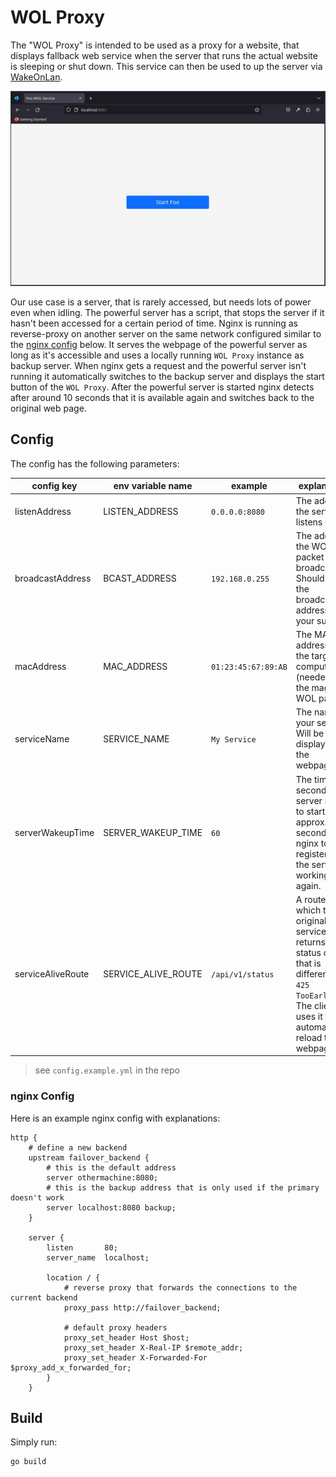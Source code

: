 # WOL Proxy

The "WOL Proxy" is intended to be used as a proxy for a website, that displays fallback web service when the server that
runs the actual website is sleeping or shut down.
This service can then be used to up the server via [WakeOnLan](https://en.wikipedia.org/wiki/Wake-on-LAN).

![Screenshot](./assets/screenshot.jpg)

Our use case is a server, that is rarely accessed, but needs lots of power even when idling.
The powerful server has a script, that stops the server if it hasn't been accessed for a certain period of time.
Nginx is running as reverse-proxy on another server on the same network configured similar to the
[nginx config](#nginx-config) below.
It serves the webpage of the powerful server as long as it's accessible and uses a locally running `WOL Proxy`
instance as backup server.
When nginx gets a request and the powerful server isn't running it automatically switches to the backup server and
displays the start button of the `WOL Proxy`.
After the powerful server is started nginx detects after around 10 seconds that it is available again and switches back
to the original web page.

## Config

The config has the following parameters:

| config key        | env variable name   | example             | explanation                                                                                |
| ----------------- | ------------------- | ------------------- | ------------------------------------------------------------------------------------------ |
| listenAddress     | LISTEN_ADDRESS      | `0.0.0.0:8080`      | The address the service listens on.                                                        |
| broadcastAddress  | BCAST_ADDRESS       | `192.168.0.255`     | The address the WOL packet is broadcasted. Should be the broadcast address of your subnet. |
| macAddress        | MAC_ADDRESS         | `01:23:45:67:89:AB` | The MAC address of the target computer (needed for the magic WOL packet)                   |
| serviceName       | SERVICE_NAME        | `My Service`        | The name of your service. Will be displayed on the webpage.                                |
| serverWakeupTime  | SERVER_WAKEUP_TIME  | `60`                | The time in seconds the server needs to start + approx. 10 seconds for nginx to register that the service is working again. |
| serviceAliveRoute | SERVICE_ALIVE_ROUTE | `/api/v1/status`    | A route on which the original service returns a status code that is different to `425 TooEarly`. The client uses it to automatically reload the webpage. |

> see `config.example.yml` in the repo

### nginx Config

Here is an example nginx config with explanations:

```nginx
http {
    # define a new backend
    upstream failover_backend {
        # this is the default address
        server othermachine:8080;
        # this is the backup address that is only used if the primary doesn't work
        server localhost:8080 backup;
    }

    server {
        listen       80;
        server_name  localhost;

        location / {
            # reverse proxy that forwards the connections to the current backend
            proxy_pass http://failover_backend;

            # default proxy headers
            proxy_set_header Host $host;
            proxy_set_header X-Real-IP $remote_addr;
            proxy_set_header X-Forwarded-For $proxy_add_x_forwarded_for;
        }
    }
```

## Build

Simply run:

```bash
go build
```
